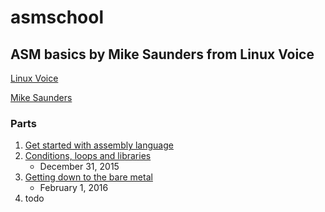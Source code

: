 # asmschool
## ASM basics by Mike Saunders from Linux Voice

[Linux Voice](https://www.linuxvoice.com)

[Mike Saunders](https://www.linuxvoice.com/author/mike)

### Parts
1. [Get started with assembly language](https://www.linuxvoice.com/issues/012/ASM.pdf)
1. [Conditions, loops and libraries](https://www.linuxvoice.com/asmschool-conditions-loops-and-libraries)
   - December 31, 2015
1. [Getting down to the bare metal](https://www.linuxvoice.com/asmschool-getting-down-to-the-bare-metal)
   - February 1, 2016
1. todo
